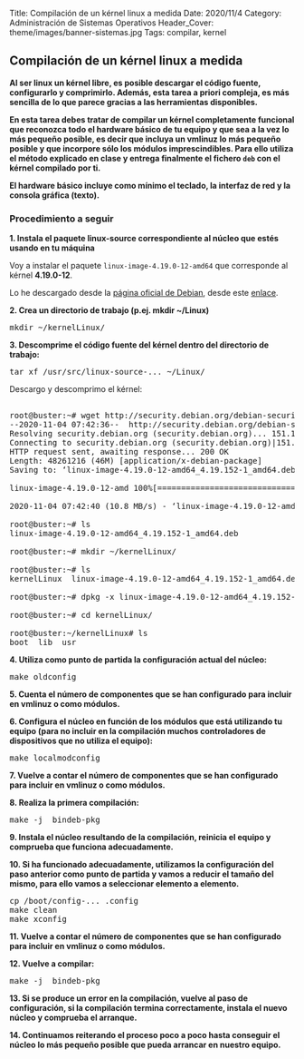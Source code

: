 Title: Compilación de un kérnel linux a medida
Date: 2020/11/4
Category: Administración de Sistemas Operativos
Header_Cover: theme/images/banner-sistemas.jpg
Tags: compilar, kernel

## Compilación de un kérnel linux a medida

**Al ser linux un kérnel libre, es posible descargar el código fuente, configurarlo y comprimirlo. Además, esta tarea a priori compleja, es más sencilla de lo que parece gracias a las herramientas disponibles.**

**En esta tarea debes tratar de compilar un kérnel completamente funcional que reconozca todo el hardware básico de tu equipo y que sea a la vez lo más pequeño posible, es decir que incluya un vmlinuz lo más pequeño posible y que incorpore sólo los módulos imprescindibles. Para ello utiliza el método explicado en clase y entrega finalmente el fichero `deb` con el kérnel compilado por ti.**

**El hardware básico incluye como mínimo el teclado, la interfaz de red y la consola gráfica (texto).**

### Procedimiento a seguir

**1. Instala el paquete linux-source correspondiente al núcleo que estés usando en tu máquina**

Voy a instalar el paquete `linux-image-4.19.0-12-amd64` que corresponde al kérnel **4.19.0-12**.

Lo he descargado desde la [página oficial de Debian](https://packages.debian.org/buster/linux-image-4.19.0-12-amd64), desde este [enlace](http://security.debian.org/debian-security/pool/updates/main/l/linux-signed-amd64/linux-image-4.19.0-12-amd64_4.19.152-1_amd64.deb).

**2. Crea un directorio de trabajo (p.ej. mkdir ~/Linux)**

<pre>
mkdir ~/kernelLinux/
</pre>

**3. Descomprime el código fuente del kérnel dentro del directorio de trabajo:**

<pre>
tar xf /usr/src/linux-source-... ~/Linux/
</pre>

Descargo y descomprimo el kérnel:

<pre>

root@buster:~# wget http://security.debian.org/debian-security/pool/updates/main/l/linux-signed-amd64/linux-image-4.19.0-12-amd64_4.19.152-1_amd64.deb
--2020-11-04 07:42:36--  http://security.debian.org/debian-security/pool/updates/main/l/linux-signed-amd64/linux-image-4.19.0-12-amd64_4.19.152-1_amd64.deb
Resolving security.debian.org (security.debian.org)... 151.101.128.204, 151.101.192.204, 151.101.64.204, ...
Connecting to security.debian.org (security.debian.org)|151.101.128.204|:80... connected.
HTTP request sent, awaiting response... 200 OK
Length: 48261216 (46M) [application/x-debian-package]
Saving to: ‘linux-image-4.19.0-12-amd64_4.19.152-1_amd64.deb’

linux-image-4.19.0-12-amd 100%[=====================================>]  46.03M  11.2MB/s    in 4.3s    

2020-11-04 07:42:40 (10.8 MB/s) - ‘linux-image-4.19.0-12-amd64_4.19.152-1_amd64.deb’ saved [48261216/48261216]

root@buster:~# ls
linux-image-4.19.0-12-amd64_4.19.152-1_amd64.deb

root@buster:~# mkdir ~/kernelLinux/

root@buster:~# ls
kernelLinux  linux-image-4.19.0-12-amd64_4.19.152-1_amd64.deb

root@buster:~# dpkg -x linux-image-4.19.0-12-amd64_4.19.152-1_amd64.deb ./kernelLinux/

root@buster:~# cd kernelLinux/

root@buster:~/kernelLinux# ls
boot  lib  usr
</pre>


**4. Utiliza como punto de partida la configuración actual del núcleo:**

<pre>
make oldconfig
</pre>

**5. Cuenta el número de componentes que se han configurado para incluir en vmlinuz o como módulos.**



**6. Configura el núcleo en función de los módulos que está utilizando tu equipo (para no incluir en la compilación muchos controladores de dispositivos que no utiliza el equipo):**

<pre>
make localmodconfig
</pre>

**7. Vuelve a contar el número de componentes que se han configurado para incluir en vmlinuz o como módulos.**



**8. Realiza la primera compilación:**

<pre>
make -j <número de hilos> bindeb-pkg
</pre>

**9. Instala el núcleo resultando de la compilación, reinicia el equipo y comprueba que funciona adecuadamente.**



**10. Si ha funcionado adecuadamente, utilizamos la configuración del paso anterior como punto de partida y vamos a reducir el tamaño del mismo, para ello vamos a seleccionar elemento a elemento.**

<pre>
cp /boot/config-... .config
make clean
make xconfig
</pre>

**11. Vuelve a contar el número de componentes que se han configurado para incluir en vmlinuz o como módulos.**



**12. Vuelve a compilar:**

<pre>
make -j <número de hilos> bindeb-pkg
</pre>

**13. Si se produce un error en la compilación, vuelve al paso de configuración, si la compilación termina correctamente, instala el nuevo núcleo y comprueba el arranque.**



**14. Continuamos reiterando el proceso poco a poco hasta conseguir el núcleo lo más pequeño posible que pueda arrancar en nuestro equipo.**
